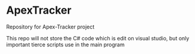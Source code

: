 # ApexTracker
Repository for Apex-Tracker project

This repo will not store the C# code which is edit on visual studio, but only
important tierce scripts use in the main program 
